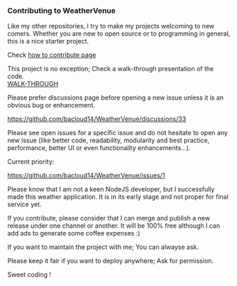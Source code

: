 
### Contributing to WeatherVenue

Like my other repositories, I try to make my projects welcoming to new comers. Whether you are new to open source or to programming in general, this is a nice starter project.

Check [how to contribute page](https://opensource.guide/how-to-contribute/)

This project is no exception; Check a walk-through presentation of the code.  
[WALK-THROUGH](https://github.com/bacloud14/WeatherVenue/blob/master/CONTRIBUTING/CONTRIBUTING.pdf) 


Please prefer discussions page before opening a new issue unless it is an obvious bug or enhancement.

https://github.com/bacloud14/WeatherVenue/discussions/33

Please see open issues for a specific issue and do not hesitate to open any new issue (like better code, readability, modularity and best practice, performance, better UI or even functionality enhancements...).

Current priority: 

https://github.com/bacloud14/WeatherVenue/issues/1

Please know that I am not a keen NodeJS developer, but I successfully made this weather application. It is in its early stage and not proper for final service yet.

If you contribute, please consider that I can merge and publish a new release under one channel or another. It will be 100% free although I can add ads to generate some coffee expenses :)

If you want to maintain the project with me; You can alwayse ask.

Please keep it fair if you want to deploy anywhere; Ask for permission.

Sweet coding !
